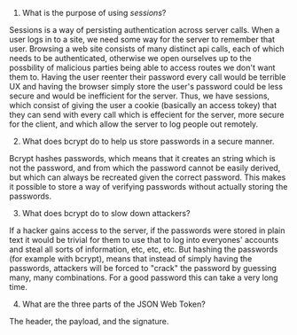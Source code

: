 <!-- Answers to the Short Answer Essay Questions go here -->

1. What is the purpose of using _sessions_?

Sessions is a way of persisting authentication across server calls. When a user logs in to a site, we need some way for the server to remember that user. Browsing a web site consists of many distinct api calls, each of which needs to be authenticated, otherwise we open ourselves up to the possbility of malicious parties being able to access routes we don't want them to. Having the user reenter their password every call would be terrible UX and having the browser simply store the user's password could be less secure and would be inefficient for the server. Thus, we have sessions, which consist of giving the user a cookie (basically an access tokey) that they can send with every call which is effecient for the server, more secure for the client, and which allow the server to log people out remotely.

2. What does bcrypt do to help us store passwords in a secure manner.

Bcrypt hashes passwords, which means that it creates an string which is not the password, and from which the password cannot be easily derived, but which can always be recreated given the correct password. This makes it possible to store a way of verifying passwords without actually storing the passwords.

3. What does bcrypt do to slow down attackers?

If a hacker gains access to the server, if the passwords were stored in plain text it would be trivial for them to use that to log into everyones' accounts and steal all sorts of information, etc, etc, etc. But hashing the passwords (for example with bcrypt), means that instead of simply having the passwords, attackers will be forced to "crack" the password by guessing many, many combinations. For a good password this can take a very long time.

4. What are the three parts of the JSON Web Token?

The header, the payload, and the signature.
